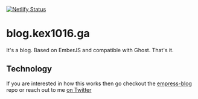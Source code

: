 [![Netlify Status](https://api.netlify.com/api/v1/badges/0e0bb2a1-a2de-4f2c-9fb1-1fcb1ec9ad2a/deploy-status)](https://app.netlify.com/sites/kex1016b/deploys)
# blog.kex1016.ga
It's a blog. Based on EmberJS and compatible with Ghost. That's it.

## Technology

If you are interested in how this works then go checkout the [empress-blog](https://github.com/empress/empress-blog) repo or reach out to me [on Twitter](https://twitter.com/real_ate)
